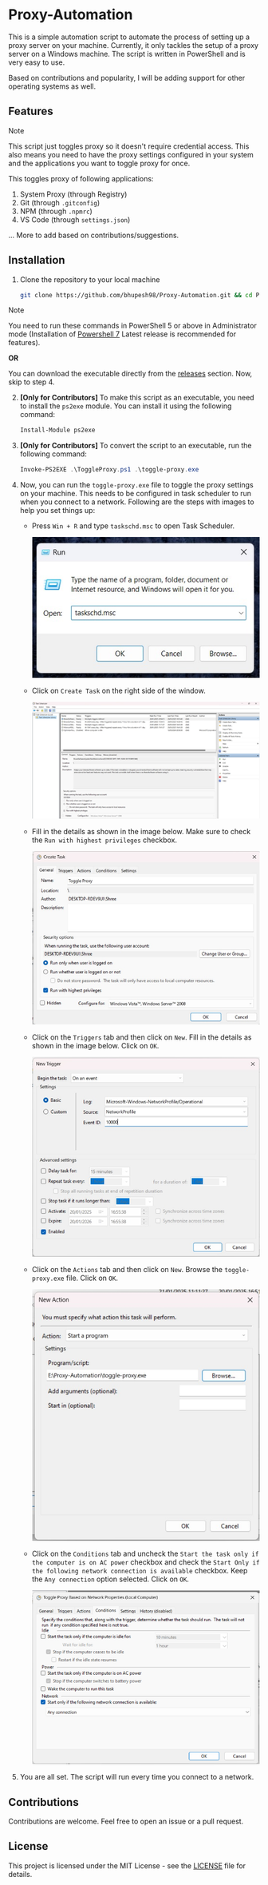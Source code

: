 # Proxy-Automation

This is a simple automation script to automate the process of setting up a proxy server on your machine. Currently, it only tackles the setup of a proxy server on a Windows machine. The script is written in PowerShell and is very easy to use. 

Based on contributions and popularity, I will be adding support for other operating systems as well.

## Features

> [!NOTE]
> This script just toggles proxy so it doesn't require credential access. This also means you need to have the proxy settings configured in your system and the applications you want to toggle proxy for once.

This toggles proxy of following applications:

1. System Proxy (through Registry)
2. Git (through `.gitconfig`)
3. NPM (through `.npmrc`)
4. VS Code (through `settings.json`)

... More to add based on contributions/suggestions.

## Installation

1. Clone the repository to your local machine

    ```bash
    git clone https://github.com/bhupesh98/Proxy-Automation.git && cd Proxy-Automation
    ```

> [!NOTE]
> You need to run these commands in PowerShell 5 or above in Administrator mode (Installation of [Powershell 7](https://learn.microsoft.com/en-us/powershell/scripting/install/installing-powershell-on-windows?view=powershell-7.4) Latest release is recommended for features).
> 
> **OR**
> 
> You can download the executable directly from the [releases](https://github.com/bhupesh98/Proxy-Automation/releases) section. Now, skip to step 4.

2. **[Only for Contributors]** To make this script as an executable, you need to install the `ps2exe` module. You can install it using the following command:

    ```powershell
    Install-Module ps2exe
    ```

3. **[Only for Contributors]** To convert the script to an executable, run the following command:

    ```powershell
    Invoke-PS2EXE .\ToggleProxy.ps1 .\toggle-proxy.exe
    ```

4. Now, you can run the `toggle-proxy.exe` file to toggle the proxy settings on your machine. This needs to be configured in task scheduler to run when you connect to a network. Following are the steps with images to help you set things up:

    - Press `Win + R` and type `taskschd.msc` to open Task Scheduler.

        ![Step-1](images/1.jpg)
    
    - Click on `Create Task` on the right side of the window.

        ![Step-2](images/2.jpg)

    - Fill in the details as shown in the image below. Make sure to check the `Run with highest privileges` checkbox.

        ![Step-3](images/3.jpg)

    - Click on the `Triggers` tab and then click on `New`. Fill in the details as shown in the image below. Click on `OK`.

        ![Step-4](images/4.jpg)

    - Click on the `Actions` tab and then click on `New`. Browse the `toggle-proxy.exe` file. Click on `OK`.

        ![Step-5](images/5.jpg)

    - Click on the `Conditions` tab and uncheck the `Start the task only if the computer is on AC power` checkbox and check the `Start Only if the following network connection is available` checkbox. Keep the `Any connection` option selected. Click on `OK`.

        ![Step-6](images/6.jpg)

5. You are all set. The script will run every time you connect to a network.

## Contributions

Contributions are welcome. Feel free to open an issue or a pull request.

## License

This project is licensed under the MIT License - see the [LICENSE](LICENSE) file for details.
